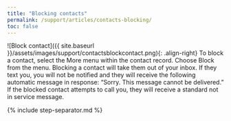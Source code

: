 ```yaml
---
title: "Blocking contacts"
permalink: /support/articles/contacts-blocking/
toc: false
---
```


![Block contact]({{ site.baseurl }}/assets/images/support/contactsblockcontact.png){: .align-right} To block a contact, select the More menu within the contact record. Choose Block from the menu. Blocking a contact will take them out of your inbox. If they text you, you will not be notified and they will receive the following automatic message in response: “Sorry. This message cannot be delivered.” If the blocked contact attempts to call you, they will receive a standard not in service message.

{% include step-separator.md %}
